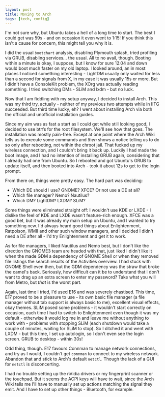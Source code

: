 ```yaml
---
layout: post
title: Moving to Arch
tags: [tech, config]
---
```


I'm not sure why, but Ubuntu takes a hell of a long time to start. The best I
could get was 59s - and on occasion it even went to 1:15! If you think this
isn't a cause for concern, this might tell you why it is.

I did the usual `bootchart` analysis, disabling Plymouth splash, tried profiling
via GRUB, disabling services... the usual. All to no avail, though. Booting
within a minute is okay, I suppose, but I know for sure 12.04 and down would
boot much faster on my old laptop.  I looked around, an in most places I noticed
something interesting - LightDM usually only waited for less than a second for
signals from X, in my case it was usually 15s or more. But I didn't have a
ConsoleKit problem, the XOrg was actually reading something. I tried switching
DMs - SLiM and lxdm - but no luck. 

Now that I am fiddling with my setup anyway, I decided to install Arch. This was
my third try, actually - neither of my previous two attempts while in IITG
succeeded. But third time lucky, eh? I went about installing Arch via both the
official and unofficial installation guides.

Since my aim was as fast a start as I could get while still looking good, I
decided to use btrfs for the root filesystem. We'll see how that goes. The
installation was mostly pain-free. Except at one point where the Arch Wiki tells
us to execute some commands and *then* shows a notice telling us to do so only
after rebooting, not within the chroot jail. That fucked up my wireless
connection, and I couldn't bring it back up. Luckily I had made the boot image,
and I had no intention of installing GRUB again, considering that I already had
one from Ubuntu. So I rebooted and got Ubuntu's GRUB to update itself, and then
booted into Arch - took it about 12s to get to the login prompt.

From there on, things were pretty easy. The hard part was deciding:

- Which DE should I use? GNOME? XFCE? Or not use a DE at all?
- Which file manager? Nemo? Nautilus?
- Which DM? LightDM? LXDM? SLiM?

Some things were eliminated straight off: I wouldn't use KDE or LXDE - I dislike
the feel of KDE and LXDE wasn't feature-rich enough. XFCE was a good bet, but it
was already my main setup on Ubuntu, and I wanted to try something new. I'd
always heard good things about Enlightenment, Ratpoison, WMII and other such
window managers, and I decided I didn't need a DE after all - I'd try
Enlightenment and get it to work.

As for file managers, I liked Nautilus and Nemo best, but I don't like the
direction the GNOME3 team are headed with that, just liked I didn't like it when
the made GDM a dependency of GNOME Shell or when they removed file listings the
search results of the Activities overview. I had stuck with GNOME Shell even
then, but the GDM dependency was the straw that broke the camel's back.
Seriously, how difficult can it be to understand that I don't want to drag up an
extra screen to enter my password? Take what you will from Metro, but *that* is
the worst part.

Again, last time I tried, I'd used E16 and was severely chastised. This time,
E17 proved to be a pleasure to use - its own basic file manager (a file manager
without tab support is always basic to me), excellent visual effects, okay
themes. SLiM posed some problems - it wouldn't start correctly on occasion, each
time I had to switch to Enlightenment even though it was my default - otherwise
it would log me in and leave me without anything to work with - problems with
stopping SLiM (each shutdown would take a couple of minutes, waiting for SLiM to
stop). So I ditched it and went with LXDM - but this time, I set up autologin,
so I don't even see the login screen. GRUB to desktop - within 30s!

Odd thing, though. E17 favours Connman to manage network connections, and try as
I would, I couldn't get `connman` to connect to my wireless network. Abandon
that and stick to Arch's default `netctl`. Though the lack of a GUI for `netctl`
is disconcerting.

I had no trouble setting up the nVidia drivers or my fingerprint scanner or the
touchpad. But it seems the ACPI keys will have to wait, since the Arch Wiki
tells me I'll have to manually set up actions matching the signal they emit. And
I have to set up other things - Bluetooth, for example.
